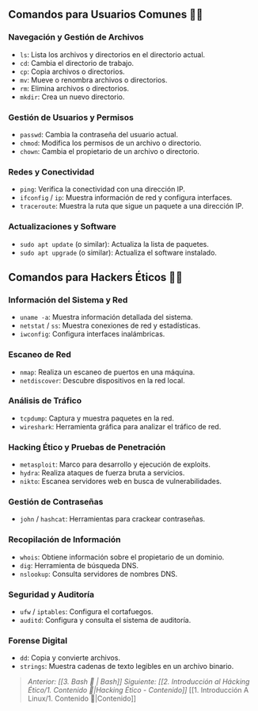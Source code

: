 ## Comandos para Usuarios Comunes 🧑‍💻

### Navegación y Gestión de Archivos
- `ls`: Lista los archivos y directorios en el directorio actual.
- `cd`: Cambia el directorio de trabajo.
- `cp`: Copia archivos o directorios.
- `mv`: Mueve o renombra archivos o directorios.
- `rm`: Elimina archivos o directorios.
- `mkdir`: Crea un nuevo directorio.

### Gestión de Usuarios y Permisos
- `passwd`: Cambia la contraseña del usuario actual.
- `chmod`: Modifica los permisos de un archivo o directorio.
- `chown`: Cambia el propietario de un archivo o directorio.

### Redes y Conectividad
- `ping`: Verifica la conectividad con una dirección IP.
- `ifconfig` / `ip`: Muestra información de red y configura interfaces.
- `traceroute`: Muestra la ruta que sigue un paquete a una dirección IP.

### Actualizaciones y Software
- `sudo apt update` (o similar): Actualiza la lista de paquetes.
- `sudo apt upgrade` (o similar): Actualiza el software instalado.

## Comandos para Hackers Éticos 🕵️‍♂️

### Información del Sistema y Red
- `uname -a`: Muestra información detallada del sistema.
- `netstat` / `ss`: Muestra conexiones de red y estadísticas.
- `iwconfig`: Configura interfaces inalámbricas.

### Escaneo de Red
- `nmap`: Realiza un escaneo de puertos en una máquina.
- `netdiscover`: Descubre dispositivos en la red local.

### Análisis de Tráfico
- `tcpdump`: Captura y muestra paquetes en la red.
- `wireshark`: Herramienta gráfica para analizar el tráfico de red.

### Hacking Ético y Pruebas de Penetración
- `metasploit`: Marco para desarrollo y ejecución de exploits.
- `hydra`: Realiza ataques de fuerza bruta a servicios.
- `nikto`: Escanea servidores web en busca de vulnerabilidades.

### Gestión de Contraseñas
- `john` / `hashcat`: Herramientas para crackear contraseñas.

### Recopilación de Información
- `whois`: Obtiene información sobre el propietario de un dominio.
- `dig`: Herramienta de búsqueda DNS.
- `nslookup`: Consulta servidores de nombres DNS.

### Seguridad y Auditoría
- `ufw` / `iptables`: Configura el cortafuegos.
- `auditd`: Configura y consulta el sistema de auditoría.

### Forense Digital
- `dd`: Copia y convierte archivos.
- `strings`: Muestra cadenas de texto legibles en un archivo binario.

> *Anterior: [[3. Bash 🧊 | Bash]]*
> *Siguiente: [[2. Introducción al Hácking Ético/1. Contenido 📃|Hacking Ético - Contenido]]*
> [[1. Introducción A Linux/1. Contenido 📃|Contenido]]
